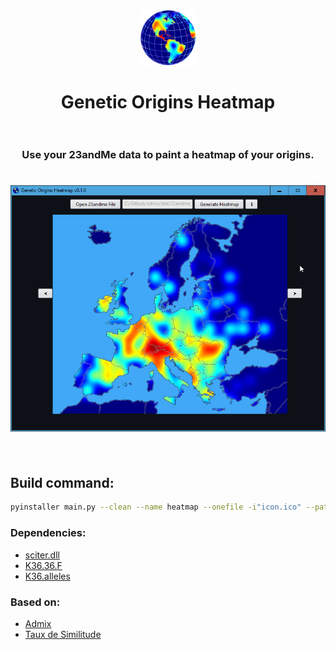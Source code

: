 <h1 align="center">
  <a href="https://github.com/girkovarpa/genetic-origins-heatmap">
    <img src="publish/logo.png" alt="Genetic Origins Heatmap" width="90"/>
  </a>
  <br>
  <br>
  Genetic Origins Heatmap
  <br>
  <br>
</h1>

<h3 align="center">
  Use your 23andMe data to paint a heatmap of your origins.
</h3>

<h1 align="center">
  <img src="publish/preview.png" alt="preview" /></a>
  <br>
  <br>
</h1>

## Build command:

```bash
pyinstaller main.py --clean --name heatmap --onefile -i"icon.ico" --paths "admix" --add-data "admix/data/K36.alleles;./data" --add-data "admix/data/K36.36.F;./data" --add-data "sciter/main.html;./sciter" --add-data="sciter/about.html;./sciter" --add-data="sciter/favicon.png;./sciter" --add-data="sciter/loading.png;./sciter" --add-data="sciter/sciter.png;./sciter" --add-data="sciter/simpleheat/heatmap.js;./sciter/simpleheat" --add-data="sciter/taux-de-similitude/index.js;./sciter/taux-de-similitude" --add-data="sciter/taux-de-similitude/fn.js;./sciter/taux-de-similitude" --add-data="sciter/taux-de-similitude/data.js;./sciter/taux-de-similitude" --add-data="sciter/taux-de-similitude/cells.js;./sciter/taux-de-similitude" --add-data="sciter/taux-de-similitude/america.png;./sciter" --add-data="sciter/taux-de-similitude/europe.png;./sciter" --add-data="sciter/taux-de-similitude/asia.png;./sciter" --add-data="sciter/128x128.png;./sciter" --windowed
```

<h3>Dependencies:</h3>

- [sciter.dll](https://github.com/c-smile/sciter-js-sdk/blob/main/bin/windows/x64/sciter.dll)
- [K36.36.F](https://github.com/stevenliuyi/admix/blob/master/admix/data/K36.36.F)
- [K36.alleles](https://github.com/stevenliuyi/admix/blob/master/admix/data/K36.alleles)

<h3>
  Based on:
</h3>

- [Admix](https://github.com/stevenliuyi/admix)
- [Taux de Similitude](https://gen3553.pagesperso-orange.fr/ADN/similitude.htm)
